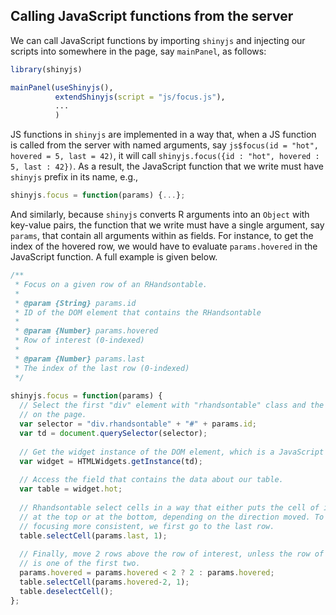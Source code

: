 ## Calling JavaScript functions from the server

We can call JavaScript functions by importing `shinyjs` and injecting our scripts into somewhere in the page, say `mainPanel`, as follows:

```r
library(shinyjs)

mainPanel(useShinyjs(),
          extendShinyjs(script = "js/focus.js"),
          ...
          )
```

JS functions in `shinyjs` are implemented in a way that, when a JS function is called from the server with named arguments, say `js$focus(id = "hot", hovered = 5, last = 42)`, it will call `shinyjs.focus({id : "hot", hovered : 5, last : 42})`. As a result, the JavaScript function that we write must have `shinyjs` prefix in its name, e.g.,

```js
shinyjs.focus = function(params) {...};
```

And similarly, because `shinyjs` converts R arguments into an `Object` with key-value pairs, the function that we write must have a single argument, say `params`, that contain all arguments within as fields. For instance, to get the index of the hovered row, we would have to evaluate `params.hovered` in the JavaScript function. A full example is given below.

```js
/**
 * Focus on a given row of an RHandsontable.
 * 
 * @param {String} params.id
 * ID of the DOM element that contains the RHandsontable
 * 
 * @param {Number} params.hovered
 * Row of interest (0-indexed)
 * 
 * @param {Number} params.last
 * The index of the last row (0-indexed)
 */
 
shinyjs.focus = function(params) {
  // Select the first "div" element with "rhandsontable" class and the given id
  // on the page.
  var selector = "div.rhandsontable" + "#" + params.id;
  var td = document.querySelector(selector);
  
  // Get the widget instance of the DOM element, which is a JavaScript object.
  var widget = HTMLWidgets.getInstance(td);
  
  // Access the field that contains the data about our table.
  var table = widget.hot;
  
  // Rhandsontable select cells in a way that either puts the cell of interest
  // at the top or at the bottom, depending on the direction moved. To make the
  // focusing more consistent, we first go to the last row.
  table.selectCell(params.last, 1);
  
  // Finally, move 2 rows above the row of interest, unless the row of interest
  // is one of the first two.
  params.hovered = params.hovered < 2 ? 2 : params.hovered;
  table.selectCell(params.hovered-2, 1);
  table.deselectCell();
};
```